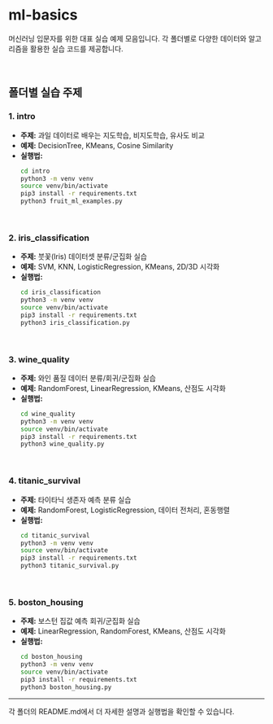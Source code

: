 # ml-basics

머신러닝 입문자를 위한 대표 실습 예제 모음입니다. 각 폴더별로 다양한 데이터와 알고리즘을 활용한 실습 코드를 제공합니다.

<br/>

## 폴더별 실습 주제

### 1. intro
- **주제:** 과일 데이터로 배우는 지도학습, 비지도학습, 유사도 비교
- **예제:** DecisionTree, KMeans, Cosine Similarity
- **실행법:**
  ```bash
  cd intro
  python3 -m venv venv
  source venv/bin/activate
  pip3 install -r requirements.txt
  python3 fruit_ml_examples.py
  ```

<br/>

### 2. iris_classification
- **주제:** 붓꽃(Iris) 데이터셋 분류/군집화 실습
- **예제:** SVM, KNN, LogisticRegression, KMeans, 2D/3D 시각화
- **실행법:**
  ```bash
  cd iris_classification
  python3 -m venv venv
  source venv/bin/activate
  pip3 install -r requirements.txt
  python3 iris_classification.py
  ```

<br/>

### 3. wine_quality
- **주제:** 와인 품질 데이터 분류/회귀/군집화 실습
- **예제:** RandomForest, LinearRegression, KMeans, 산점도 시각화
- **실행법:**
  ```bash
  cd wine_quality
  python3 -m venv venv
  source venv/bin/activate
  pip3 install -r requirements.txt
  python3 wine_quality.py
  ```

<br/>

### 4. titanic_survival
- **주제:** 타이타닉 생존자 예측 분류 실습
- **예제:** RandomForest, LogisticRegression, 데이터 전처리, 혼동행렬
- **실행법:**
  ```bash
  cd titanic_survival
  python3 -m venv venv
  source venv/bin/activate
  pip3 install -r requirements.txt
  python3 titanic_survival.py
  ```

<br/>

### 5. boston_housing
- **주제:** 보스턴 집값 예측 회귀/군집화 실습
- **예제:** LinearRegression, RandomForest, KMeans, 산점도 시각화
- **실행법:**
  ```bash
  cd boston_housing
  python3 -m venv venv
  source venv/bin/activate
  pip3 install -r requirements.txt
  python3 boston_housing.py
  ```

---

각 폴더의 README.md에서 더 자세한 설명과 실행법을 확인할 수 있습니다.
